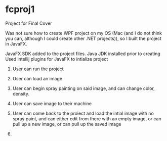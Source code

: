 # fcproj1
Project for Final Cover

Was not sure how to create WPF project on my OS (Mac (and I do not think you can, although I could create other .NET projects)), so I built the project in JavaFX.

JavaFX SDK added to the project files.
Java JDK installed prior to creating
Used intellij plugins for JavaFX to intialize project

1. User can run the project
2. User can load an image
3. User can begin spray painting on said image, and can change color, density.
4. User can save image to their machine
5. User can come back to the proiect and load the intial image with no spray paint, and can either edit from there with an empty image, or can pull up a new image, or can pull up the saved image

6. 
